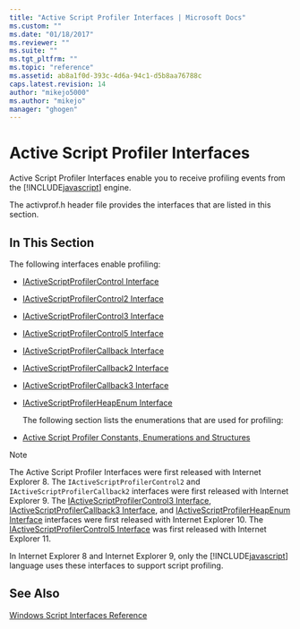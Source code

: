 ```yaml
---
title: "Active Script Profiler Interfaces | Microsoft Docs"
ms.custom: ""
ms.date: "01/18/2017"
ms.reviewer: ""
ms.suite: ""
ms.tgt_pltfrm: ""
ms.topic: "reference"
ms.assetid: ab8a1f0d-393c-4d6a-94c1-d5b8aa76788c
caps.latest.revision: 14
author: "mikejo5000"
ms.author: "mikejo"
manager: "ghogen"
---
```

# Active Script Profiler Interfaces
Active Script Profiler Interfaces enable you to receive profiling events from the [!INCLUDE[javascript](../../javascript/includes/javascript-md.md)] engine.  
  
 The activprof.h header file provides the interfaces that are listed in this section.  
  
## In This Section  
 The following interfaces enable profiling:  
  
- [IActiveScriptProfilerControl Interface](../../winscript/reference/iactivescriptprofilercontrol-interface.md)  
  
- [IActiveScriptProfilerControl2 Interface](../../winscript/reference/iactivescriptprofilercontrol2-interface.md)  
  
- [IActiveScriptProfilerControl3 Interface](../../winscript/reference/iactivescriptprofilercontrol3-interface.md)  
  
- [IActiveScriptProfilerControl5 Interface](../../winscript/reference/iactivescriptprofilercontrol5-interface.md)  
  
- [IActiveScriptProfilerCallback Interface](../../winscript/reference/iactivescriptprofilercallback-interface.md)  
  
- [IActiveScriptProfilerCallback2 Interface](../../winscript/reference/iactivescriptprofilercallback2-interface.md)  
  
- [IActiveScriptProfilerCallback3 Interface](../../winscript/reference/iactivescriptprofilercallback3-interface.md)  
  
- [IActiveScriptProfilerHeapEnum Interface](../../winscript/reference/iactivescriptprofilerheapenum-interface.md)  
  
  The following section lists the enumerations that are used for profiling:  
  
- [Active Script Profiler Constants, Enumerations and Structures](../../winscript/reference/active-script-profiler-constants-enumerations-and-structures.md)  
  
> [!NOTE]
>  The Active Script Profiler Interfaces were first released with Internet Explorer 8. The `IActiveScriptProfilerControl2` and `IActiveScriptProfilerCallback2` interfaces were first released with Internet Explorer 9. The [IActiveScriptProfilerControl3 Interface](../../winscript/reference/iactivescriptprofilercontrol3-interface.md), [IActiveScriptProfilerCallback3 Interface](../../winscript/reference/iactivescriptprofilercallback3-interface.md), and [IActiveScriptProfilerHeapEnum Interface](../../winscript/reference/iactivescriptprofilerheapenum-interface.md) interfaces were first released with Internet Explorer 10. The [IActiveScriptProfilerControl5 Interface](../../winscript/reference/iactivescriptprofilercontrol5-interface.md) was first released with Internet Explorer 11.  
>   
>  In Internet Explorer 8 and Internet Explorer 9, only the [!INCLUDE[javascript](../../javascript/includes/javascript-md.md)] language uses these interfaces to support script profiling.  
  
## See Also  
 [Windows Script Interfaces Reference](../../winscript/reference/windows-script-interfaces-reference.md)